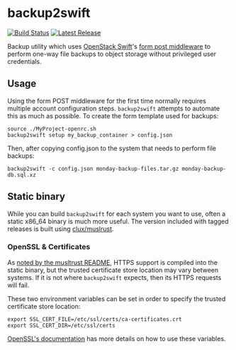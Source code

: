 # backup2swift

[![Build Status](https://travis-ci.org/uq-eresearch/backup2swift.svg?branch=master)](https://travis-ci.org/uq-eresearch/backup2swift)
[![Latest Release](https://img.shields.io/github/release/uq-eresearch/backup2swift.svg)](https://github.com/uq-eresearch/backup2swift/releases/latest)

Backup utility which uses [OpenStack Swift][swift]'s [form post middleware][form_middleware] to perform one-way file backups to object storage without privileged user credentials.

## Usage

Using the form POST middleware for the first time normally requires multiple account configuration steps. `backup2swift` attempts to automate this as much as possible. To create the form template used for backups:

```
source ./MyProject-openrc.sh
backup2swift setup my_backup_container > config.json
```

Then, after copying config.json to the system that needs to perform file backups:

```
backup2swift -c config.json monday-backup-files.tar.gz monday-backup-db.sql.xz
```

## Static binary

While you can build `backup2swift` for each system you want to use, often a static x86_64 binary is much more useful. The version included with tagged releases is built using [clux/muslrust][muslrust].

### OpenSSL & Certificates

As [noted by the musltrust README](https://github.com/clux/muslrust#ssl-verification), HTTPS support is compiled into the static binary, but the trusted certificate store location may vary between systems. If it is not where `backup2swift` expects, then its HTTPS requests will fail.

These two environment variables can be set in order to specify the trusted certificate store location:

```
export SSL_CERT_FILE=/etc/ssl/certs/ca-certificates.crt
export SSL_CERT_DIR=/etc/ssl/certs
```

[OpenSSL's documentation](https://www.openssl.org/docs/man1.1.0/ssl/SSL_CTX_set_default_verify_paths.html) has more details on how to use these variables.


[swift]: http://swift.openstack.org/
[form_middleware]: https://docs.openstack.org/swift/latest/api/form_post_middleware.html
[muslrust]: https://github.com/clux/muslrust
